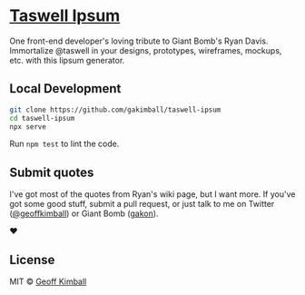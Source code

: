 # [Taswell Ipsum](https://taswellipsum.com)

One front-end developer's loving tribute to Giant Bomb's Ryan Davis. Immortalize @taswell in your designs, prototypes, wireframes, mockups, etc. with this lipsum generator.

## Local Development

```bash
git clone https://github.com/gakimball/taswell-ipsum
cd taswell-ipsum
npx serve
```

Run `npm test` to lint the code.

## Submit quotes

I've got most of the quotes from Ryan's wiki page, but I want more. If you've got some good stuff, submit a pull request, or just talk to me on Twitter ([@geoffkimball](https://twitter.com/geoffkimball)) or Giant Bomb ([gakon](https://giantbomb.com/profile/gakon)).

❤️

## License

MIT &copy; [Geoff Kimball](http://geoffkimball.com)
